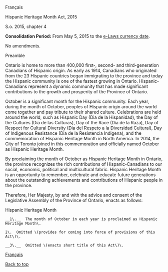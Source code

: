 [<a id="Top"></a>Français](http://www.e-laws.gov.on.ca/html/statutes/french/elaws_statutes_15h04_f.htm)

Hispanic Heritage Month Act, 2015

S\.o\. 2015, chapter 4

__Consolidation Period:__  From May 5, 2015 to the [e\-Laws currency date](http://www.e-laws.gov.on.ca/navigation?file=currencyDates&lang=en)\.

No amendments\.

Preamble

Ontario is home to more than 400,000 first\-, second\- and third\-generation Canadians of Hispanic origin\. As early as 1914, Canadians who originated from the 23 Hispanic countries began immigrating to the province and today the Hispanic community is one of the fastest growing in Ontario\. Hispanic\-Canadians represent a dynamic community that has made significant contributions to the growth and prosperity of the Province of Ontario\. 

October is a significant month for the Hispanic community\. Each year, during the month of October, peoples of Hispanic origin around the world come together and pay tribute to their shared culture\. Celebrations are held around the world, such as Hispanic Day \(Dia de la Hispanidad\), the Day of the Cultures \(Dia de las Culturas\), Day of the Race \(Dia de la Raza\), Day of Respect for Cultural Diversity \(Dia del Respeto a la Diversidad Cultural\), Day of Indigenous Resistance \(Dia de la Resistencia Indigena\), and the commemoration of Hispanic Heritage Month in North America\. In 2014, the City of Toronto joined in this commemoration and officially named October as Hispanic Heritage Month\.

By proclaiming the month of October as Hispanic Heritage Month in Ontario, the province recognizes the rich contributions of Hispanic\-Canadians to our social, economic, political and multicultural fabric\. Hispanic Heritage Month is an opportunity to remember, celebrate and educate future generations about the outstanding achievements and contributions of Hispanic people in the province\.

Therefore, Her Majesty, by and with the advice and consent of the Legislative Assembly of the Province of Ontario, enacts as follows:

Hispanic Heritage Month

	__1\.__  The month of October in each year is proclaimed as Hispanic Heritage Month\.

	2\.  Omitted \(provides for coming into force of provisions of this Act\)\.

	__3\.__  Omitted \(enacts short title of this Act\)\.

[Français](http://www.e-laws.gov.on.ca/html/statutes/french/elaws_statutes_15h04_f.htm)

[Back to top](#Top)

